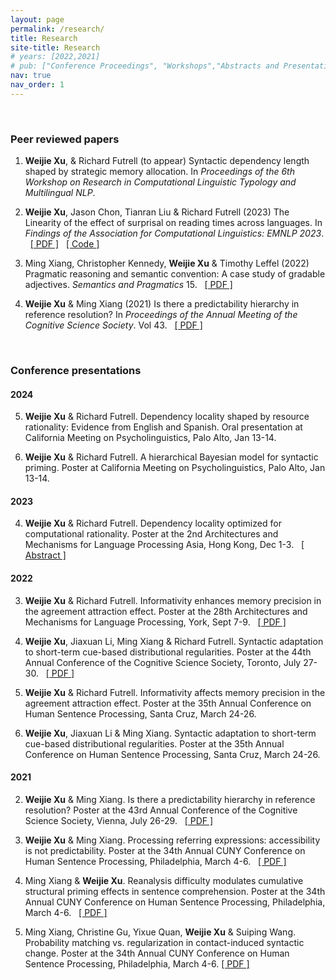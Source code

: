 ```yaml
---
layout: page
permalink: /research/
title: Research
site-title: Research
# years: [2022,2021]
# pub: ["Conference Proceedings", "Workshops","Abstracts and Presentations"]
nav: true
nav_order: 1
---
```

<!-- _pages/research.md -->
<!-- <div class="publications"> -->


<!-- * = equal contribution


{% for y in page.years %}
  <h4 class="year">{{y}}</h4>
  {% bibliography -f papers -q @*[year={{y}}]* %}
{% endfor %}
</div> -->

<br/>

### Peer reviewed papers 

1. **Weijie Xu**, & Richard Futrell (to appear) Syntactic dependency length shaped by strategic memory allocation. In *Proceedings of the 6th Workshop on Research in Computational Linguistic Typology and Multilingual NLP*.

1. **Weijie Xu**, Jason Chon, Tianran Liu & Richard Futrell (2023) The Linearity of the effect of surprisal on reading times across languages. In *Findings of the Association for Computational Linguistics: EMNLP 2023*.  &nbsp; [[ PDF ]](https://aclanthology.org/2023.findings-emnlp.1052/) &nbsp; [[ Code ]](https://github.com/weijiexu-charlie/Linearity-of-surprisal-on-RT)

1. Ming Xiang, Christopher Kennedy, **Weijie Xu** & Timothy Leffel (2022) Pragmatic reasoning and semantic convention: A case study of gradable adjectives. *Semantics and Pragmatics* 15. &nbsp; [[ PDF ]](https://doi.org/10.3765/sp.15.9)

1. **Weijie Xu** & Ming Xiang (2021) Is there a predictability hierarchy in reference resolution? In *Proceedings of the Annual Meeting of the Cognitive Science Society*. Vol 43. &nbsp; [[ PDF ]](https://escholarship.org/uc/item/4mg9786g)

<br/>

### Conference presentations

#### 2024

5. **Weijie Xu** & Richard Futrell. Dependency locality shaped by resource rationality: Evidence from English and Spanish. Oral presentation at California Meeting on Psycholinguistics, Palo Alto, Jan 13-14.

5. **Weijie Xu** & Richard Futrell. A hierarchical Bayesian model for syntactic priming. Poster at California Meeting on Psycholinguistics, Palo Alto, Jan 13-14.

#### 2023

4. **Weijie Xu** & Richard Futrell. Dependency locality optimized for computational rationality. Poster at the 2nd Architectures and Mechanisms for Language Processing Asia, Hong Kong, Dec 1-3. &nbsp; [[ Abstract ]](https://weijiexu-charlie.github.io/assets/pdf/MemDepend_amlapasia23_resubmission.pdf)

#### 2022
3. **Weijie Xu** & Richard Futrell. Informativity enhances memory precision in the agreement attraction effect. Poster at the 28th Architectures and Mechanisms for Language Processing, York, Sept 7-9. &nbsp; [[ PDF ]](https://weijiexu-charlie.github.io/assets/pdf/AgreeAttr_AMLaP22.pdf)

3. **Weijie Xu**, Jiaxuan Li, Ming Xiang & Richard Futrell. Syntactic adaptation to short-term cue-based distributional regularities. Poster at the 44th Annual Conference of the Cognitive Science Society, Toronto, July 27-30. &nbsp; [[ PDF ]](https://weijiexu-charlie.github.io/assets/pdf/CueAdapt_CogSci22_final.pdf)

3. **Weijie Xu** & Richard Futrell. Informativity affects memory precision in the agreement attraction effect. Poster at the 35th Annual Conference on Human Sentence Processing, Santa Cruz, March 24-26.

3. **Weijie Xu**, Jiaxuan Li & Ming Xiang. Syntactic adaptation to short-term cue-based distributional regularities. Poster at the 35th Annual Conference on Human Sentence Processing, Santa Cruz, March 24-26.


#### 2021
2. **Weijie Xu** & Ming Xiang. Is there a predictability hierarchy in reference resolution? Poster at the 43rd Annual Conference of the Cognitive Science Society, Vienna, July 26-29. &nbsp; [[ PDF ]](https://escholarship.org/uc/item/4mg9786g)

2. **Weijie Xu** & Ming Xiang. Processing referring expressions: accessibility is not predictability. Poster at the 34th Annual CUNY Conference on Human Sentence Processing, Philadelphia, March 4-6. &nbsp; [[ PDF ]](https://www.cuny2021.io/wp-content/uploads/2021/02/CUNY_2021_abstract_93.pdf)

2. Ming Xiang & **Weijie Xu**. Reanalysis difficulty modulates cumulative structural priming effects in sentence comprehension. Poster at the 34th Annual CUNY Conference on Human Sentence Processing, Philadelphia, March 4-6. &nbsp; [[ PDF ]](https://www.cuny2021.io/wp-content/uploads/2021/02/CUNY_2021_abstract_95.pdf)

2. Ming Xiang, Christine Gu, Yixue Quan, **Weijie Xu** & Suiping Wang. Probability matching vs. regularization in contact-induced syntactic change. Poster at the 34th Annual CUNY Conference on Human Sentence Processing, Philadelphia, March 4-6.   [[ PDF ]](https://www.cuny2021.io/wp-content/uploads/2021/02/CUNY_2021_abstract_179.pdf)
